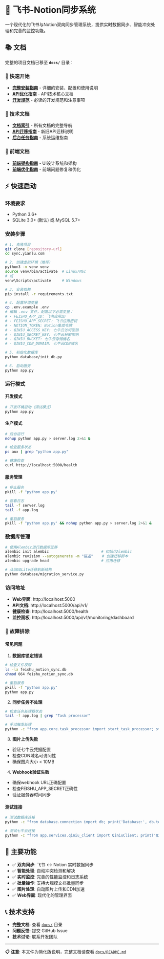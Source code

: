 # 🚀 飞书-Notion同步系统

一个现代化的飞书与Notion双向同步管理系统，提供实时数据同步、智能冲突处理和完善的监控功能。

## 📚 文档

完整的项目文档已移至 **`docs/`** 目录：

### 🎯 快速开始
- **[完整安装指南](docs/README.md)** - 详细的安装、配置和使用说明
- **[API优化指南](docs/API_OPTIMIZATION_COMPLETE.md)** - API技术核心文档
- **[开发规范](docs/DEPRECATED_PAGES.md)** - 必读的开发规范和注意事项

### 📖 技术文档
- **[文档索引](docs/DOCUMENTATION_INDEX.md)** - 所有文档的完整导航
- **[API迁移指南](docs/API_MIGRATION_GUIDE.md)** - 新旧API迁移说明
- **[后台任务指南](docs/SYNC_WORKER_GUIDE.md)** - 系统运维指南

### 🎨 前端文档
- **[前端架构指南](docs/FRONTEND_ARCHITECTURE_GUIDE.md)** - UI设计系统和架构
- **[前端优化指南](docs/FRONTEND_OPTIMIZATION_COMPLETE.md)** - 前端问题修复和优化

## ⚡ 快速启动

### 环境要求
- Python 3.6+
- SQLite 3.0+ (默认) 或 MySQL 5.7+

### 安装步骤

```bash
# 1. 克隆项目
git clone [repository-url]
cd sync.yianlu.com

# 2. 创建虚拟环境（推荐）
python3 -m venv venv
source venv/bin/activate  # Linux/Mac
# 或
venv\Scripts\activate     # Windows

# 3. 安装依赖
pip install -r requirements.txt

# 4. 配置环境变量
cp .env.example .env
# 编辑 .env 文件，配置以下必需变量：
# - FEISHU_APP_ID: 飞书应用ID
# - FEISHU_APP_SECRET: 飞书应用密钥
# - NOTION_TOKEN: Notion集成令牌
# - QINIU_ACCESS_KEY: 七牛云访问密钥
# - QINIU_SECRET_KEY: 七牛云秘密密钥
# - QINIU_BUCKET: 七牛云存储桶名
# - QINIU_CDN_DOMAIN: 七牛云CDN域名

# 5. 初始化数据库
python database/init_db.py

# 6. 启动服务
python app.py
```

### 运行模式

#### 开发模式
```bash
# 开发环境启动（调试模式）
python app.py
```

#### 生产模式
```bash
# 后台运行
nohup python app.py > server.log 2>&1 &

# 检查服务状态
ps aux | grep "python app.py"

# 健康检查
curl http://localhost:5000/health
```

#### 服务管理
```bash
# 停止服务
pkill -f "python app.py"

# 查看日志
tail -f server.log
tail -f app.log

# 重启服务
pkill -f "python app.py" && nohup python app.py > server.log 2>&1 &
```

### 数据库管理

```bash
# 使用Alembic进行数据库迁移
alembic init alembic                        # 初始化Alembic
alembic revision --autogenerate -m "描述"    # 创建迁移脚本
alembic upgrade head                        # 应用迁移

# 从旧SQLite迁移到新结构
python database/migration_service.py
```

### 访问地址
- **Web界面**: http://localhost:5000
- **API文档**: http://localhost:5000/api/v1/
- **健康检查**: http://localhost:5000/health
- **监控面板**: http://localhost:5000/api/v1/monitoring/dashboard

### 🔧 故障排除

#### 常见问题

1. **数据库锁定错误**
```bash
# 检查文件权限
ls -la feishu_notion_sync.db
chmod 664 feishu_notion_sync.db

# 重启服务
pkill -f "python app.py"
python app.py
```

2. **同步任务不处理**
```bash
# 检查任务处理器状态
tail -f app.log | grep "Task processor"

# 手动触发处理
python -c "from app.core.task_processor import start_task_processor; start_task_processor()"
```

3. **图片上传失败**
- 验证七牛云凭据配置
- 检查CDN域名可访问性
- 确保图片大小 < 10MB

4. **Webhook验证失败**
- 确保webhook URL正确配置
- 检查FEISHU_APP_SECRET正确性
- 验证服务器时间同步

#### 测试连接
```bash
# 测试数据库连接
python -c "from database.connection import db; print('Database:', db.test_connection())"

# 测试七牛云连接
python -c "from app.services.qiniu_client import QiniuClient; print('Qiniu:', QiniuClient().test_connection())"
```

## 🌟 主要功能

- ✅ **双向同步**: 飞书 ↔ Notion 实时数据同步
- ✅ **智能处理**: 自动冲突检测和解决
- ✅ **实时监控**: 完善的性能监控和日志系统
- ✅ **批量操作**: 支持大规模文档批量同步
- ✅ **图片处理**: 自动图片上传和CDN加速
- ✅ **Web界面**: 现代化的管理界面

## 📞 技术支持

- **完整文档**: 查看 [`docs/`](docs/) 目录
- **问题反馈**: 提交 GitHub Issue
- **技术讨论**: 联系开发团队

---

**📋 注意**: 本文件为简化版说明，完整文档请查看 [`docs/README.md`](docs/README.md) 